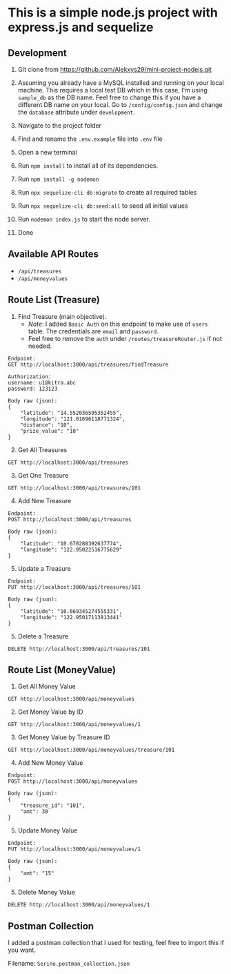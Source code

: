 # This is a simple node.js project with express.js and sequelize

## Development

1. Git clone from https://github.com/Alekxys29/mini-project-nodejs.git

2. Assuming you already have a MySQL installed and running on your local machine. This requires a local test DB which in this case, I'm using `sample_db` as the DB name. Feel free to change this if you have a different DB name on your local. Go to `/config/config.json` and change the `database` attribute under `development`.

3. Navigate to the project folder

4. Find and rename the `.env.example` file into `.env` file

5. Open a new terminal

6. Run `npm install` to install all of its dependencies.

7. Run `npm install -g nodemon`

8. Run `npx sequelize-cli db:migrate` to create all required tables

9. Run `npx sequelize-cli db:seed:all` to seed all initial values

9. Run `nodemon index.js` to start the node server.

9. Done


## Available API Routes

* `/api/treasures`
* `/api/moneyvalues`

## Route List (Treasure)

1. Find Treasure (main objective). 
    * _Note_: I added `Basic Auth` on this endpoint to make use of `users` table. The credentials are `email` and `password`. 
    * Feel free to remove the `auth` under `/routes/treasureRouter.js` if not needed.

```
Endpoint: 
GET http://localhost:3000/api/treasures/findTreasure

Authorization:
username: u1@kitra.abc
password: 123123

Body raw (json):
{
    "latitude": "14.552036595352455",
    "longitude": "121.01696118771324",
    "distance": "10",
    "prize_value": "10"
}
```

2. Get All Treasures
```
GET http://localhost:3000/api/treasures
```

3. Get One Treasure
```
GET http://localhost:3000/api/treasures/101
```

4. Add New Treasure
```
Endpoint:
POST http://localhost:3000/api/treasures

Body raw (json):
{
    "latitude": "10.670288392637774",
    "longitude": "122.95022516775629"
}
```

5. Update a Treasure
```
Endpoint:
PUT http://localhost:3000/api/treasures/101

Body raw (json):
{
    "latitude": "10.669345274555331",
    "longitude": "122.95017113813441"
}
```

5. Delete a Treasure
```
DELETE http://localhost:3000/api/treasures/101
```


## Route List (MoneyValue)

1. Get All Money Value
```
GET http://localhost:3000/api/moneyvalues
```


2. Get Money Value by ID
```
GET http://localhost:3000/api/moneyvalues/1
```

3. Get Money Value by Treasure ID
```
GET http://localhost:3000/api/moneyvalues/treasure/101
```

4. Add New Money Value
```
Endpoint:
POST http://localhost:3000/api/moneyvalues

Body raw (json):
{
    "treasure_id": "101",
    "amt": 30
}
```

5. Update Money Value
```
Endpoint:
PUT http://localhost:3000/api/moneyvalues/1

Body raw (json):
{
    "amt": "15"
}
```

5. Delete Money Value
```
DELETE http://localhost:3000/api/moneyvalues/1
```

## Postman Collection

I added a postman collection that I used for testing, feel free to import this if you want. 

Filename: `Serino.postman_collection.json`